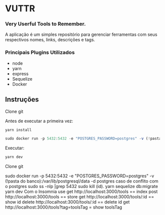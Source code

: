 # VUTTR
### Very Userful Tools to Remember. 
A aplicação é um simples repositório para gerenciar ferramentas 
com seus respectivos nomes, links, descrições e tags.
### Principais Plugins Utilizados
+ node
+ yarn
+ express
+ Sequelize
+ Docker



## Instruções
Clone git

Antes de executar a primeira vez:
```js
yarn install
```
```js
sudo docker run -p 5432:5432 -e "POSTGRES_PASSWORD=postgres" -v (!pasta do banco):/var/lib/postgresql/data -d postgres
```
Executar:
```js
yarn dev
```
Clone git

sudo docker run -p 5432:5432 -e "POSTGRES_PASSWORD=postgres" -v (!pasta do banco):/var/lib/postgresql/data -d postgres
caso de conflito com o postgres
sudo ss -nlp |grep 5432
sudo kill (id).
yarn sequelize db:migrate
yarn dev
Com o Insomnia use 
get http://localhost:3000/tools == index
post http://localhost:3000/tools == store
get http://localhost:3000/tools/:id == show id
delete http://localhost:3000/tools/:id == delete id
get http://localhost:3000/tools?tag=toolsTag = show toolsTag
